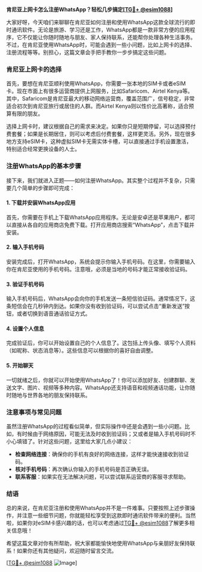 **肯尼亚上网卡怎么注册WhatsApp？轻松几步搞定[[TG💪+ @esim1088](https://t.me/s/esim1088)]**

大家好呀，今天咱们来聊聊在肯尼亚如何注册和使用WhatsApp这款全球流行的即时通讯软件。无论是旅游、学习还是工作，WhatsApp都是一款非常方便的应用程序，它不仅能让你随时随地与朋友、家人保持联系，还能帮你处理各种生活事务。不过，在肯尼亚使用WhatsApp时，可能会遇到一些小问题，比如上网卡的选择、注册流程等等。别担心，这篇文章会手把手教你一步步搞定这些问题。

### 肯尼亚上网卡的选择

首先，要想在肯尼亚顺利使用WhatsApp，你需要一张本地的SIM卡或者eSIM卡。现在市面上有很多运营商提供上网服务，比如Safaricom、Airtel Kenya等。其中，Safaricom是肯尼亚最大的移动网络运营商，覆盖范围广，信号稳定，非常适合初次到肯尼亚旅行或居住的人群。而Airtel Kenya则以性价比高著称，适合预算有限的朋友。

选择上网卡时，建议根据自己的需求来决定。如果你只是短期停留，可以选择预付费套餐；如果是长期居住，则可以考虑后付费套餐，这样更灵活。另外，现在很多地方支持eSIM卡，这种虚拟SIM卡无需实体卡槽，可以直接通过手机设置激活，特别适合经常更换设备的人士。

### 注册WhatsApp的基本步骤

接下来，我们就进入正题——如何注册WhatsApp。其实整个过程并不复杂，只需要几个简单的步骤即可完成：

#### 1. 下载并安装WhatsApp应用

首先，你需要在手机上下载WhatsApp应用程序。无论是安卓还是苹果用户，都可以直接从各自的应用商店免费下载。打开应用商店搜索“WhatsApp”，点击下载并安装。

#### 2. 输入手机号码

安装完成后，打开WhatsApp，系统会提示你输入手机号码。在这里，你需要输入你在肯尼亚使用的手机号码。注意哦，必须是当地的号码才能正常接收验证码。

#### 3. 验证手机号码

输入手机号码后，WhatsApp会向你的手机发送一条短信验证码。通常情况下，这条短信会在几秒钟内到达。如果你没有收到验证码，可以尝试点击“重新发送”按钮，或者切换到语音通话验证方式。

#### 4. 设置个人信息

完成验证后，你可以开始设置自己的个人信息了。这包括上传头像、填写个人资料（如昵称、状态消息等）。这些信息可以根据你的喜好自由调整。

#### 5. 开始聊天

一切就绪之后，你就可以开始使用WhatsApp了！你可以添加好友、创建群聊、发送文字、图片、视频等多种内容。WhatsApp还支持语音和视频通话功能，让你随时随地与世界各地的朋友保持联系。

### 注意事项与常见问题

虽然注册WhatsApp的过程看似简单，但实际操作中还是会遇到一些小问题。比如，有时候由于网络原因，可能无法及时收到验证码；又或者是输入手机号码时不小心填错了。针对这些问题，这里给大家几点小建议：

- **检查网络连接**：确保你的手机有良好的网络连接，这样才能快速接收到验证码。
- **核对手机号码**：再次确认你输入的手机号码是否正确无误。
- **联系客服**：如果实在无法解决问题，可以尝试联系运营商的客服寻求帮助。

### 结语

总的来说，在肯尼亚注册和使用WhatsApp并不是一件难事。只要按照上述步骤操作，并注意一些细节问题，你就能轻松享受到这款即时通讯软件带来的便利。当然啦，如果你对eSIM卡感兴趣的话，也可以考虑通过[TG💪+ @esim1088](https://t.me/s/esim1088)了解更多相关信息哦！

希望这篇文章对你有所帮助，祝大家都能愉快地使用WhatsApp与亲朋好友保持联系！如果你还有其他疑问，欢迎随时留言交流。

[[TG💪+ @esim1088](https://t.me/s/esim1088) ![Image](https://i.postimg.cc/4NQfJmqS/Snipaste-2025-05-13-00-14-12.png)]